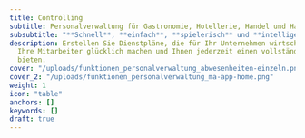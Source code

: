 ```yaml
---
title: Controlling
subtitle: Personalverwaltung für Gastronomie, Hotellerie, Handel und Handwerk.
subsubtitle: "**Schnell**, **einfach**, **spielerisch** und **intelligent**"
description: Erstellen Sie Dienstpläne, die für Ihr Unternehmen wirtschaftlich wirksam sind,
  Ihre Mitarbeiter glücklich machen und Ihnen jederzeit einen vollständigen Überblick
  bieten.
cover: "/uploads/funktionen_personalverwaltung_abwesenheiten-einzeln.png"
cover_2: "/uploads/funktionen_personalverwaltung_ma-app-home.png"
weight: 1
icon: "table"
anchors: []
keywords: []
draft: true
---
```

